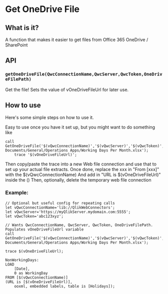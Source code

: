 # Get OneDrive File
## What is it?
A function that makes it easier to get files from Office 365 OneDrive / SharePoint

## API
### `getOneDriveFile(QwcConnectionName,QwcServer,QwcToken,OneDriveFilePath)`
Get the file! 
Sets the value of vOneDriveFileUrl for later use.

## How to use
Here's some simple steps on how to use it.

Easy to use once you have it set up, but you might want to do something like
```
call GetOneDriveFile('$(vQwcConnectionName)','$(vQwcServer)','$(vQwcToken)','/sites/Operations/Shared Documents/General/Operations Apps/Working Days Per Month.xlsx');
	trace '$(vOneDriveFileUrl)';
```
Then copy/paste the trace into a new Web file connection and use that to set up your actual file extracts.
Once done, replace the xxx in "From [xxx]" with the $(vQwcConnectionName)
And add in "URL is $(vOneDriveFileUrl)" inside the ()
Then, optionally, delete the temporary web file connection

### Example:
```
// Optional but useful config for repeating calls
let vQwcConnectionName='lib://QlikWebConnectors';
let vQwcServer='https://myQlikServer.mydomain.com:5555';
let vQwcToken='abc123xyz';

// Wants QwcConnectionName, QwcServer, QwcToken, OneDriveFilePath. Populates vOneDriveFileUrl variable
call GetOneDriveFile('$(vQwcConnectionName)','$(vQwcServer)','$(vQwcToken)','/sites/Operations/Shared Documents/General/Operations Apps/Working Days Per Month.xlsx');

trace $(vOneDriveFileUrl);

NonWorkingDays:
LOAD
    [Date],
    0 as WorkingDay
FROM [$(vQwcConnectionName)]
(URL is [$(vOneDriveFileUrl)], 
	ooxml, embedded labels, table is [Holidays]);
```

